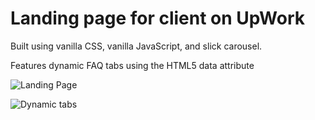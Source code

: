 # Landing page for client on UpWork

Built using vanilla CSS, vanilla JavaScript, and slick carousel.

Features dynamic FAQ tabs using the HTML5 data attribute

![Landing Page](https://i.imgur.com/le3ER5E.png)

![Dynamic tabs](https://i.imgur.com/pGDIlg8.gif)
